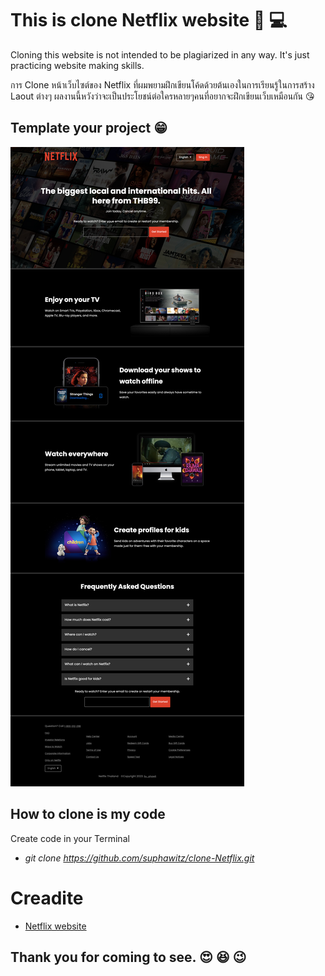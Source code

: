 # This is clone Netflix website 🎥 💻

Cloning this website is not intended to be plagiarized in any way. It's just practicing website making skills.

การ Clone หน้าเว็บไซต์ของ Netflix ที่ผมพยามฝึกเขียนโค้ดด้วยต้นเองในการเรียนรู้ในการสร้าง Laout ต่างๆ ผลงานนี้หวังว่าจะเป็นประโยชน์ต่อใครหลายๆคนที่อยากจะฝึกเขียนเว็บเหมือนกัน 😘 



## Template your project 😁 

![enter image description here](images/netflix-mywebsite.png)

## How to clone is my code

Create code in your Terminal
 - *git clone https://github.com/suphawitz/clone-Netflix.git* 

# Creadite

 - [Netflix website](https://www.netflix.com/th-en/)

## Thank you for coming to see.  😍 😆 😉